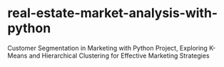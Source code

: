 # real-estate-market-analysis-with-python
Customer Segmentation in Marketing with Python Project,  Exploring K-Means and Hierarchical Clustering for Effective Marketing Strategies
